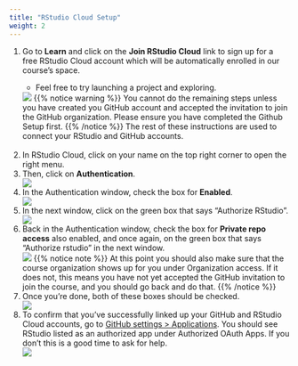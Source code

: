 ```yaml
---
title: "RStudio Cloud Setup"
weight: 2
---
```


<ol>
<li>Go to <strong>Learn</strong> and click on the <strong>Join RStudio Cloud</strong> link to sign up for a free RStudio Cloud account which will be automatically enrolled in our course’s space.</li>
  <ul>
  <li>Feel free to try launching a project and exploring.</li>
  </ul>
  
<img src="/images/troubleshoot/rstudio-cloud.png"/>
{{% notice warning %}}
You cannot do the remaining steps unless you have created you GitHub account and accepted the invitation to join the GitHub organization. Please ensure you have completed the <a id="GitHubSetup">Github Setup</a> first.
{{% /notice %}}
The rest of these instructions are used to connect your RStudio and GitHub accounts.
<br><br>
<li>In <a id="RStudioCloud">RStudio Cloud</a>, click on your name on the top right corner to open the right menu.</li>
<li>Then, click on <strong>Authentication</strong>.</li>
<img src="/images/troubleshoot/github-auth-1.png"/>
<li>In the Authentication window, check the box for <strong>Enabled</strong>.</li>
<img src="/images/troubleshoot/github-auth-2.png"/>
<li>In the next window, click on the green box that says “Authorize RStudio”.</li>
<img src="/images/troubleshoot/github-auth-3.png"/>
<li>Back in the Authentication window, check the box for <strong>Private repo access</strong> also enabled, and once again, on the green box that says “Authorize rstudio” in the next window.</li>
<img src="/images/troubleshoot/github-auth-4.png"/>
{{% notice note %}}
At this point you should also make sure that the course organization shows up for you under Organization access. If it does not, this means you have not yet accepted the GitHub invitation to join the course, and you should go back and do that.
{{% /notice %}}
<li>Once you’re done, both of these boxes should be checked.</li>
<img src="/images/troubleshoot/github-auth-5.png"/>
<li>To confirm that you’ve successfully linked up your GitHub and RStudio Cloud accounts, go to <a href="https://github.com/settings/applications">GitHub settings > Applications</a>. You should see RStudio listed as an authorized app under Authorized OAuth Apps. If you don’t this is a good time to ask for <a id="help">help</a>.</li>
<img src="/images/troubleshoot/github-auth-6.png"/>
</ol>